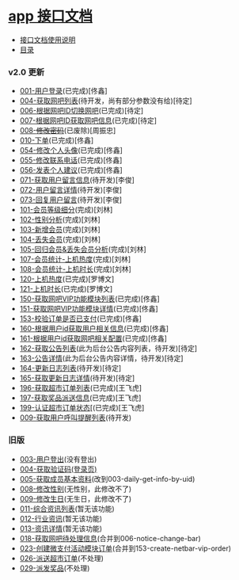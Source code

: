 

# [app 接口文档](https://192.168.0.9/svn/linghangoaapp2/doc_api/_book/index.html)


* [接口文档使用说明](./guide.md)
* [目录](https://192.168.0.9/svn/linghangoaapp2/doc_api/_book/index.html)


### v2.0 更新


* [001-用户登录](src/001-account-login.md)(已完成)[佟鑫]
* [004-获取网吧列表](src/004-notice-get-barid-list.md)(待开发，尚有部分参数没有给)[待定]
* [006-根据网吧ID切换网吧](src/006-notice-change-bar.md)(已完成)[待定]
* [007-根据网吧ID获取网吧信息](src/007-daily-get-barinfo-by-barid.md)(已完成)[待定]
* [008-<del>修改密码</del>](src/008-account-modify-editPassword.md)(已废除)[周振忠]
* [010-下单](src/010-pay-make-for-pay.md)(已完成)[佟鑫]
* [054-修改个人头像](src/054-account-modify-face.md)(已完成)[佟鑫]
* [055-修改联系电话](src/055-account-modify-phone.md)(已完成)[佟鑫]
* [056-发表个人建议](src/056-account-send-feedback.md)(已完成)[佟鑫]
* [071-获取用户留言信息](src/071-message-index.md)(待开发)[李俊]
* [072-用户留言详情](src/072-message-detail.md)(待开发)[李俊]
* [073-回复用户留言](src/073-message-reply.md)(待开发)[李俊]
* [101-会员等级细分](src/101-analyze-vipdata.md)(完成)[刘林]
* [102-性别分析](src/102-analyze-sexdata.md)(完成)[刘林]
* [103-新增会员](src/103-analyze-newreg.md)(完成)[刘林]
* [104-丢失会员](src/104-analyze-userlose.md)(完成)[刘林]
* [105-回归会员&丢失会员分析](src/105-analyze-userback.md)(完成)[刘林]
* [107-会员统计-上机热度](src/107-analyze-onlinepc.md)(完成)[刘林]
* [108-会员统计-上机时长](src/108-analyze-onlinepcHours.md)(完成)[刘林]
* [120-上机热度](src/120-client-client-hot.md)(已完成)[罗博文]
* [121-上机时长](src/121-client-client-time.md)(已完成)[罗博文]
* [150-获取网吧VIP功能模块列表](src/150-netbar-vip-get-netbar-vip-list.md)(已完成)[佟鑫]
* [151-获取网吧VIP功能模块详情](src/151-netbar-vip-get-netbar-vip-detail.md)(已完成)[佟鑫]
* [153-校验订单是否已支付](src/153-pay-order-is-pay.md)(已完成)[佟鑫]
* [160-根据用户id获取用户相关信息](src/160-daily-get-info-by-uid-foroa.md)(已完成)[佟鑫]
* [161-根据用户id获取网吧相关配置](src/161-common-get-netbar-config-foroa.md)(已完成)[佟鑫]
* [162-获取公告列表](src/162-notice-get-notice-list-foroa.md)(此为后台公告内容列表，待开发)[待定]
* [163-公告详情](src/163-notice-get-notice-detail-by-id-foroa.md)(此为后台公告内容详情，待开发)[待定]
* [164-更新日志列表](src/164-common-get-update-log-list-foroa.md)(待开发)[待定]
* [165-获取更新日志详情](src/165-common-get-update-log-detail-by-id-foroa.md)(待开发)[待定]
* [196-获取超市订单列表](src/196-supermkt-index-foroa.md)(已完成)[王飞虎]
* [197-获取奖品派送信息](src/197-prize-index-foroa.md)(已完成)[王飞虎]
* [199-认证超市订单状态](src/199-auth-cafe-smarket-order.md)[(已完成)[王飞虎]
* [009-获取用户呼叫提醒列表](src/009-common-member-call-list.md)(待开发)

### 旧版

* [003-用户登出](src/003-user-logout.md)(没有登出)
* [004-获取验证码(登录页)](src/004-get-captchcode.md)
* [005-获取成员基本资料](src/005-get-memberinfo.md)(改到003-daily-get-info-by-uid)
* [008-修改性别](src/008-modify-usersex.md)(无性别，此修改不了)
* [009-修改生日](src/009-modify-userbirthday.md)(无生日，此修改不了)
* [011-综合资讯列表](src/011-get-integrity-articles.md)(暂无该功能)
* [012-行业资讯](src/012-get-news-aritcles.md)(暂无该功能)
* [013-资讯详情](src/013-get-aritcles-detail.md)(暂无该功能)
* [018-获取网吧待处理信息](src/018-get-cafe-todo-tasks.md)(合并到006-notice-change-bar)
* [023-创建微支付活动模块订单](src/023-get-activity-tenpayorder.md)(合并到153-create-netbar-vip-order)
* [026-派送超市订单](src/026-send-cafe-smarket-order.md)(不处理)
* [029-派发奖品](src/029-send-cafe-activityprize.md)(不处理)
